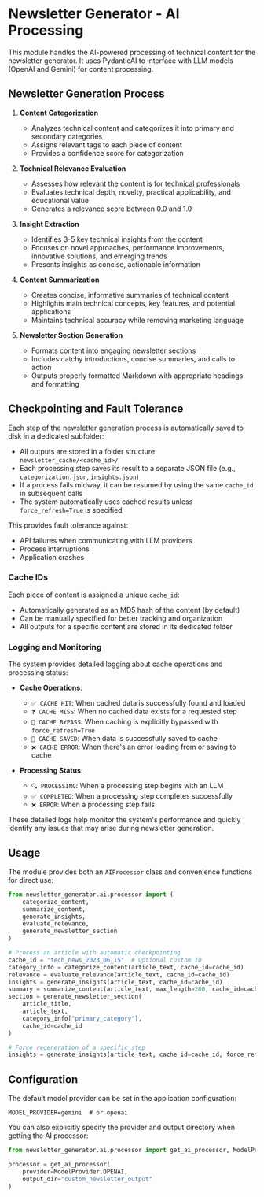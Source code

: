 # Newsletter Generator - AI Processing

This module handles the AI-powered processing of technical content for the newsletter generator. It uses PydanticAI to interface with LLM models (OpenAI and Gemini) for content processing.

## Newsletter Generation Process

1. **Content Categorization**
   - Analyzes technical content and categorizes it into primary and secondary categories
   - Assigns relevant tags to each piece of content
   - Provides a confidence score for categorization

2. **Technical Relevance Evaluation**
   - Assesses how relevant the content is for technical professionals
   - Evaluates technical depth, novelty, practical applicability, and educational value
   - Generates a relevance score between 0.0 and 1.0

3. **Insight Extraction**
   - Identifies 3-5 key technical insights from the content
   - Focuses on novel approaches, performance improvements, innovative solutions, and emerging trends
   - Presents insights as concise, actionable information

4. **Content Summarization**
   - Creates concise, informative summaries of technical content
   - Highlights main technical concepts, key features, and potential applications
   - Maintains technical accuracy while removing marketing language

5. **Newsletter Section Generation**
   - Formats content into engaging newsletter sections
   - Includes catchy introductions, concise summaries, and calls to action
   - Outputs properly formatted Markdown with appropriate headings and formatting

## Checkpointing and Fault Tolerance

Each step of the newsletter generation process is automatically saved to disk in a dedicated subfolder:

- All outputs are stored in a folder structure: `newsletter_cache/<cache_id>/`
- Each processing step saves its result to a separate JSON file (e.g., `categorization.json`, `insights.json`)
- If a process fails midway, it can be resumed by using the same `cache_id` in subsequent calls
- The system automatically uses cached results unless `force_refresh=True` is specified

This provides fault tolerance against:
- API failures when communicating with LLM providers
- Process interruptions
- Application crashes

### Cache IDs

Each piece of content is assigned a unique `cache_id`:
- Automatically generated as an MD5 hash of the content (by default)
- Can be manually specified for better tracking and organization
- All outputs for a specific content are stored in its dedicated folder

### Logging and Monitoring

The system provides detailed logging about cache operations and processing status:

- **Cache Operations**:
  - `✅ CACHE HIT`: When cached data is successfully found and loaded
  - `❓ CACHE MISS`: When no cached data exists for a requested step
  - `🔄 CACHE BYPASS`: When caching is explicitly bypassed with `force_refresh=True`
  - `💾 CACHE SAVED`: When data is successfully saved to cache
  - `❌ CACHE ERROR`: When there's an error loading from or saving to cache

- **Processing Status**:
  - `🔍 PROCESSING`: When a processing step begins with an LLM
  - `✅ COMPLETED`: When a processing step completes successfully
  - `❌ ERROR`: When a processing step fails

These detailed logs help monitor the system's performance and quickly identify any issues that may arise during newsletter generation.

## Usage

The module provides both an `AIProcessor` class and convenience functions for direct use:

```python
from newsletter_generator.ai.processor import (
    categorize_content,
    summarize_content,
    generate_insights,
    evaluate_relevance,
    generate_newsletter_section
)

# Process an article with automatic checkpointing
cache_id = "tech_news_2023_06_15"  # Optional custom ID
category_info = categorize_content(article_text, cache_id=cache_id)
relevance = evaluate_relevance(article_text, cache_id=cache_id)
insights = generate_insights(article_text, cache_id=cache_id)
summary = summarize_content(article_text, max_length=200, cache_id=cache_id)
section = generate_newsletter_section(
    article_title, 
    article_text, 
    category_info["primary_category"],
    cache_id=cache_id
)

# Force regeneration of a specific step
insights = generate_insights(article_text, cache_id=cache_id, force_refresh=True)
```

## Configuration

The default model provider can be set in the application configuration:

```
MODEL_PROVIDER=gemini  # or openai
```

You can also explicitly specify the provider and output directory when getting the AI processor:

```python
from newsletter_generator.ai.processor import get_ai_processor, ModelProvider

processor = get_ai_processor(
    provider=ModelProvider.OPENAI,
    output_dir="custom_newsletter_output"
)
```